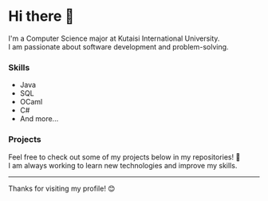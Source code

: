 # Hi there 👋

I'm a Computer Science major at Kutaisi International University.  
I am passionate about software development and problem-solving.

### Skills
- Java
- SQL
- OCaml
- C#
- And more...

### Projects
Feel free to check out some of my projects below in my repositories! 🚀  
I am always working to learn new technologies and improve my skills.

---

Thanks for visiting my profile! 😊
